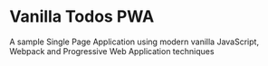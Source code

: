 # Vanilla Todos PWA
A sample Single Page Application using modern vanilla JavaScript, Webpack and Progressive Web Application techniques
